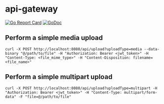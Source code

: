 # api-gateway
[![Go Report Card](https://goreportcard.com/badge/github.com/meateam/api-gateway)](https://goreportcard.com/report/github.com/meateam/api-gateway)
[![GoDoc](https://godoc.org/github.com/meateam/api-gateway?status.svg)](https://godoc.org/github.com/meateam/api-gateway)
## Perform a simple media upload

`curl -X POST http://localhost:8080/api/upload?uploadType=media --data-binary "@/path/to/file" -H "Authorization: Bearer <jwt_token>" -H "Content-Type: <file_mime_type>" -H "Content-Disposition: filename=<file_name>"`

## Perform a simple multipart upload

`curl -X POST http://localhost:8080/api/upload?uploadType=multipart -H "Authorization: Bearer <jwt_token>" -H "Content-Type: multipart/form-data" -F "file=@/path/to/file"`
